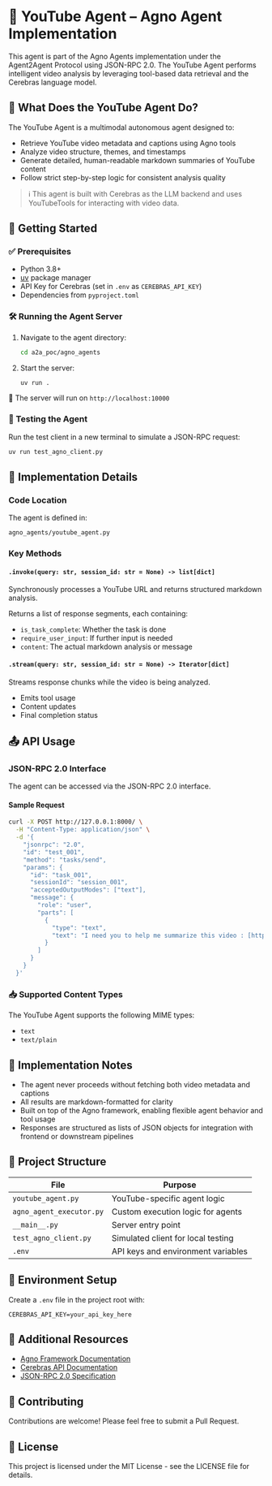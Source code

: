 # 🧠 YouTube Agent – Agno Agent Implementation

This agent is part of the Agno Agents implementation under the Agent2Agent Protocol using JSON-RPC 2.0. The YouTube Agent performs intelligent video analysis by leveraging tool-based data retrieval and the Cerebras language model.

## 🎯 What Does the YouTube Agent Do?

The YouTube Agent is a multimodal autonomous agent designed to:
- Retrieve YouTube video metadata and captions using Agno tools
- Analyze video structure, themes, and timestamps
- Generate detailed, human-readable markdown summaries of YouTube content
- Follow strict step-by-step logic for consistent analysis quality

> ℹ️ This agent is built with Cerebras as the LLM backend and uses YouTubeTools for interacting with video data.

## 🚀 Getting Started

### ✅ Prerequisites
- Python 3.8+
- [uv](https://github.com/astral-sh/uv) package manager
- API Key for Cerebras (set in `.env` as `CEREBRAS_API_KEY`)
- Dependencies from `pyproject.toml`

### 🛠️ Running the Agent Server

1. Navigate to the agent directory:
   ```bash
   cd a2a_poc/agno_agents
   ```

2. Start the server:
   ```bash
   uv run .
   ```

📡 The server will run on `http://localhost:10000`

### 🧪 Testing the Agent

Run the test client in a new terminal to simulate a JSON-RPC request:
```bash
uv run test_agno_client.py
```

## 🔧 Implementation Details

### Code Location
The agent is defined in:
```bash
agno_agents/youtube_agent.py
```

### Key Methods

#### `.invoke(query: str, session_id: str = None) -> list[dict]`
Synchronously processes a YouTube URL and returns structured markdown analysis.

Returns a list of response segments, each containing:
- `is_task_complete`: Whether the task is done
- `require_user_input`: If further input is needed
- `content`: The actual markdown analysis or message

#### `.stream(query: str, session_id: str = None) -> Iterator[dict]`
Streams response chunks while the video is being analyzed.
- Emits tool usage
- Content updates
- Final completion status

## 📤 API Usage

### JSON-RPC 2.0 Interface

The agent can be accessed via the JSON-RPC 2.0 interface.

#### Sample Request
```bash
curl -X POST http://127.0.0.1:8000/ \
  -H "Content-Type: application/json" \
  -d '{
    "jsonrpc": "2.0",
    "id": "test_001",
    "method": "tasks/send",
    "params": {
      "id": "task_001",
      "sessionId": "session_001",
      "acceptedOutputModes": ["text"],
      "message": {
        "role": "user",
        "parts": [
          {
            "type": "text",
            "text": "I need you to help me summarize this video : [https://www.youtube.com/watch?v=dQw4w9WgXcQ](https://youtu.be/oWZbcq_figk?si=NWTivR8jm9xQJSrJ)"
          }
        ]
      }
    }
  }'
```

### 📥 Supported Content Types
The YouTube Agent supports the following MIME types:
- `text`
- `text/plain`

## 🧠 Implementation Notes

- The agent never proceeds without fetching both video metadata and captions
- All results are markdown-formatted for clarity
- Built on top of the Agno framework, enabling flexible agent behavior and tool usage
- Responses are structured as lists of JSON objects for integration with frontend or downstream pipelines

## 📁 Project Structure

| File | Purpose |
|------|---------|
| `youtube_agent.py` | YouTube-specific agent logic |
| `agno_agent_executor.py` | Custom execution logic for agents |
| `__main__.py` | Server entry point |
| `test_agno_client.py` | Simulated client for local testing |
| `.env` | API keys and environment variables |

## 🔐 Environment Setup

Create a `.env` file in the project root with:
```env
CEREBRAS_API_KEY=your_api_key_here
```

## 📝 Additional Resources

- [Agno Framework Documentation](https://github.com/agno-ai/agno)
- [Cerebras API Documentation](https://docs.cerebras.net)
- [JSON-RPC 2.0 Specification](https://www.jsonrpc.org/specification)

## 🤝 Contributing

Contributions are welcome! Please feel free to submit a Pull Request.

## 📄 License

This project is licensed under the MIT License - see the LICENSE file for details.
